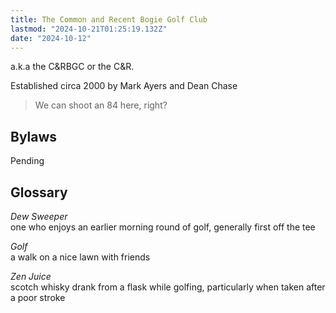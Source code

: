 ```yaml
---
title: The Common and Recent Bogie Golf Club
lastmod: "2024-10-21T01:25:19.132Z"
date: "2024-10-12"
---
```


a.k.a the <abbr>C\&RBGC</abbr> or the <abbr>C\&R</abbr>.

Established circa 2000 by Mark Ayers and Dean Chase

> We can shoot an 84 here, right?

## Bylaws

Pending

## Glossary

_Dew Sweeper_\
one who enjoys an earlier morning round of golf, generally first off the tee

_Golf_\
a walk on a nice lawn with friends

_Zen Juice_\
scotch whisky drank from a flask while golfing, particularly when taken after a poor stroke
